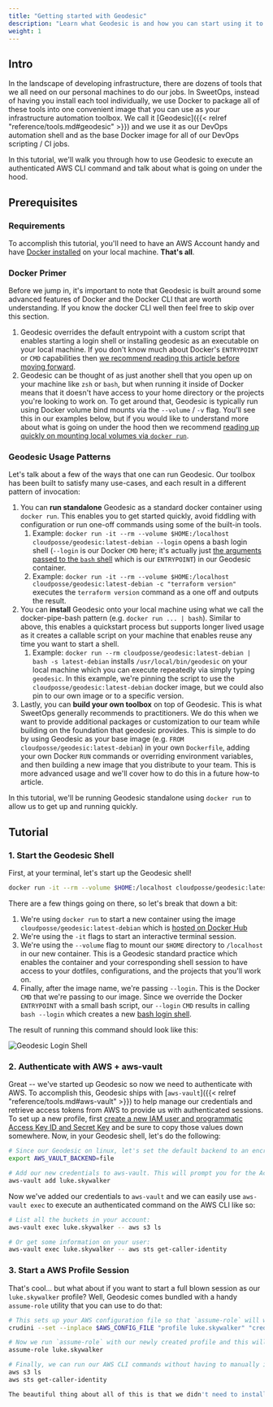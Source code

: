 ```yaml
---
title: "Getting started with Geodesic"
description: "Learn what Geodesic is and how you can start using it to simplify your local infrastructure development."
weight: 1
---
```


## Intro

In the landscape of developing infrastructure, there are dozens of tools that we all need on our personal machines to do our jobs. In SweetOps, instead of having you install each tool individually, we use Docker to package all of these tools into one convenient image that you can use as your infrastructure automation toolbox. We call it [Geodesic]({{< relref "reference/tools.md#geodesic" >}}) and we use it as our DevOps automation shell and as the base Docker image for all of our DevOps scripting / CI jobs.

In this tutorial, we'll walk you through how to use Geodesic to execute an authenticated AWS CLI command and talk about what is going on under the hood.

## Prerequisites

### Requirements

To accomplish this tutorial, you'll need to have an AWS Account handy and have [Docker installed](https://docs.docker.com/get-docker/) on your local machine. **That's all**.

### Docker Primer

Before we jump in, it's important to note that Geodesic is built around some advanced features of Docker and the Docker CLI that are worth understanding. If you know the docker CLI well then feel free to skip over this section.

1. Geodesic overrides the default entrypoint with a custom script that enables starting a login shell or installing geodesic as an executable on your local machine. If you don't know much about Docker's `ENTRYPOINT` or `CMD` capabilities then [we recommend reading this article before moving forward](https://phoenixnap.com/kb/docker-cmd-vs-entrypoint).
1. Geodesic can be thought of as just another shell that you open up on your machine like `zsh` or `bash`, but when running it inside of Docker means that it doesn't have access to your home directory or the projects you're looking to work on. To get around that, Geodesic is typically run using Docker volume bind mounts via the `--volume` / `-v` flag. You'll see this in our examples below, but if you would like to understand more about what is going on under the hood then we recommend [reading up quickly on mounting local volumes via `docker run`](https://docs.docker.com/engine/reference/commandline/run/#mount-volume--v---read-only).

### Geodesic Usage Patterns

Let's talk about a few of the ways that one can run Geodesic. Our toolbox has been built to satisfy many use-cases, and each result in a different pattern of invocation:

1. You can **run standalone** Geodesic as a standard docker container using `docker run`. This enables you to get started quickly, avoid fiddling with configuration or run one-off commands using some of the built-in tools.
   1. Example: `docker run -it --rm --volume $HOME:/localhost cloudposse/geodesic:latest-debian --login` opens a bash login shell (`--login` is our Docker `CMD` here; it's actually just [the arguments passed to the `bash` shell](https://www.gnu.org/software/bash/manual/html_node/Bash-Startup-Files.html) which is our `ENTRYPOINT`) in our Geodesic container.
   1. Example: `docker run -it --rm --volume $HOME:/localhost cloudposse/geodesic:latest-debian -c "terraform version"` executes the `terraform version` command as a one off and outputs the result.
1. You can **install** Geodesic onto your local machine using what we call the docker-pipe-bash pattern (e.g. `docker run ... | bash`). Similar to above, this enables a quickstart process but supports longer lived usage as it creates a callable script on your machine that enables reuse any time you want to start a shell.
   1. Example: `docker run --rm cloudposse/geodesic:latest-debian | bash -s latest-debian` installs `/usr/local/bin/geodesic` on your local machine which you can execute repeatedly via simply typing `geodesic`. In this example, we're pinning the script to use the `cloudposse/geodesic:latest-debian` docker image, but we could also pin to our own image or to a specific version.
1. Lastly, you can **build your own toolbox** on top of Geodesic. This is what SweetOps generally recommends to practitioners. We do this when we want to provide additional packages or customization to our team while building on the foundation that geodesic provides. This is simple to do by using Geodesic as your base image (e.g. `FROM cloudposse/geodesic:latest-debian`) in your own `Dockerfile`, adding your own Docker `RUN` commands or overriding environment variables, and then building a new image that you distribute to your team. This is more advanced usage and we'll cover how to do this in a future how-to article.

In this tutorial, we'll be running Geodesic standalone using `docker run` to allow us to get up and running quickly.

## Tutorial

### 1. Start the Geodesic Shell

First, at your terminal, let's start up the Geodesic shell!

```bash
docker run -it --rm --volume $HOME:/localhost cloudposse/geodesic:latest-debian --login
```

There are a few things going on there, so let's break that down a bit:

1. We're using `docker run` to start a new container using the image `cloudposse/geodesic:latest-debian` which is [hosted on Docker Hub](https://hub.docker.com/r/cloudposse/geodesic)
1. We're using the `-it` flags to start an interactive terminal session.
1. We're using the `--volume` flag to mount our `$HOME` directory to `/localhost` in our new container. This is a Geodesic standard practice which enables the container and your corresponding shell session to have access to your dotfiles, configurations, and the projects that you'll work on.
1. Finally, after the image name, we're passing `--login`. This is the Docker `CMD` that we're passing to our image. Since we override the Docker `ENTRYPOINT` with a small bash script, our `--login` `CMD` results in calling `bash --login` which creates a new [bash login shell](https://www.gnu.org/software/bash/manual/html_node/Bash-Startup-Files.html).

The result of running this command should look like this:

![Geodesic Login Shell](/assets/geodesic-login-shell.png)

### 2. Authenticate with AWS + aws-vault

Great -- we've started up Geodesic so now we need to authenticate with AWS. To accomplish this, Geodesic ships with [`aws-vault`]({{< relref "reference/tools.md#aws-vault" >}}) to help manage our credentials and retrieve access tokens from AWS to provide us with authenticated sessions. To set up a new profile, first [create a new IAM user and programmatic Access Key ID and Secret Key](https://docs.aws.amazon.com/IAM/latest/UserGuide/id_users_create.html#id_users_create_console) and be sure to copy those values down somewhere. Now, in your Geodesic shell, let's do the following:

```bash
# Since our Geodesic on linux, let's set the default backend to an encrypted file instead of our keyring
export AWS_VAULT_BACKEND=file

# Add our new credentials to aws-vault. This will prompt you for the Access Key ID and Secret Key that you copied down earlier, which you should input.
aws-vault add luke.skywalker
```

Now we've added our credentials to `aws-vault` and we can easily use `aws-vault exec` to execute an authenticated command on the AWS CLI like so:

```bash
# List all the buckets in your account:
aws-vault exec luke.skywalker -- aws s3 ls

# Or get some information on your user:
aws-vault exec luke.skywalker -- aws sts get-caller-identity
```

### 3. Start a AWS Profile Session

That's cool... but what about if you want to start a full blown session as our `luke.skywalker` profile? Well, Geodesic comes bundled with a handy `assume-role` utility that you can use to do that:

```bash
# This sets up your AWS configuration file so that `assume-role` will work properly. This is a one time setup process for new aws-vault enabled profiles.
crudini --set --inplace $AWS_CONFIG_FILE "profile luke.skywalker" "credential_process" "aws-vault exec luke.skywalker --json"

# Now we run `assume-role` with our newly created profile and this will start a new shell session which is authenticated as that profile for us.
assume-role luke.skywalker

# Finally, we can run our AWS CLI commands without having to manually invoke `aws-vault exec` each time
aws s3 ls
aws sts get-caller-identity

The beautiful thing about all of this is that we didn't need to install anything except Docker on our local machine to make this happen. Both the AWS CLI and `aws-vault` tools involve specific installation instructions to get up and running, but by using Geodesic we're able to quickly skip over all of that and use a container that includes them out of the box alongside dozens of other tools as well. That is why we call it our toolbox as it enables consistent usage of CLI tools across your entire organization!
